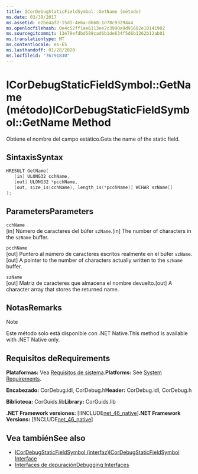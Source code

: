 ```yaml
---
title: ICorDebugStaticFieldSymbol::GetName (método)
ms.date: 03/30/2017
ms.assetid: e2be4af2-15d1-4e6a-8b68-1d78c93294a4
ms.openlocfilehash: 0e4c52ff1ae6113ee2c3990a9d91682e10141902
ms.sourcegitcommit: 13e79efdbd589cad6b1de634f5d6b1262b12ab01
ms.translationtype: MT
ms.contentlocale: es-ES
ms.lasthandoff: 01/28/2020
ms.locfileid: "76791830"
---
```

# <a name="icordebugstaticfieldsymbolgetname-method"></a><span data-ttu-id="d6e2f-102">ICorDebugStaticFieldSymbol::GetName (método)</span><span class="sxs-lookup"><span data-stu-id="d6e2f-102">ICorDebugStaticFieldSymbol::GetName Method</span></span>
<span data-ttu-id="d6e2f-103">Obtiene el nombre del campo estático.</span><span class="sxs-lookup"><span data-stu-id="d6e2f-103">Gets the name of the static field.</span></span>  
  
## <a name="syntax"></a><span data-ttu-id="d6e2f-104">Sintaxis</span><span class="sxs-lookup"><span data-stu-id="d6e2f-104">Syntax</span></span>  
  
```cpp  
HRESULT GetName(  
   [in] ULONG32 cchName,   
   [out] ULONG32 *pcchName,   
   [out, size_is(cchName), length_is(*pcchName)] WCHAR szName[]  
);  
```  
  
## <a name="parameters"></a><span data-ttu-id="d6e2f-105">Parameters</span><span class="sxs-lookup"><span data-stu-id="d6e2f-105">Parameters</span></span>  
 `cchName`  
 <span data-ttu-id="d6e2f-106">[in] Número de caracteres del búfer `szName`.</span><span class="sxs-lookup"><span data-stu-id="d6e2f-106">[in] The number of characters in the `szName` buffer.</span></span>  
  
 `pcchName`  
 <span data-ttu-id="d6e2f-107">[out] Puntero al número de caracteres escritos realmente en el búfer `szName`.</span><span class="sxs-lookup"><span data-stu-id="d6e2f-107">[out] A pointer to the number of characters actually written to the `szName` buffer.</span></span>  
  
 `szName`  
 <span data-ttu-id="d6e2f-108">[out] Matriz de caracteres que almacena el nombre devuelto.</span><span class="sxs-lookup"><span data-stu-id="d6e2f-108">[out] A character array that stores the returned name.</span></span>  
  
## <a name="remarks"></a><span data-ttu-id="d6e2f-109">Notas</span><span class="sxs-lookup"><span data-stu-id="d6e2f-109">Remarks</span></span>  
  
> [!NOTE]
> <span data-ttu-id="d6e2f-110">Este método solo está disponible con .NET Native.</span><span class="sxs-lookup"><span data-stu-id="d6e2f-110">This method is available with .NET Native only.</span></span>  
  
## <a name="requirements"></a><span data-ttu-id="d6e2f-111">Requisitos de</span><span class="sxs-lookup"><span data-stu-id="d6e2f-111">Requirements</span></span>  
 <span data-ttu-id="d6e2f-112">**Plataformas:** Vea [Requisitos de sistema](../../../../docs/framework/get-started/system-requirements.md).</span><span class="sxs-lookup"><span data-stu-id="d6e2f-112">**Platforms:** See [System Requirements](../../../../docs/framework/get-started/system-requirements.md).</span></span>  
  
 <span data-ttu-id="d6e2f-113">**Encabezado:** CorDebug.idl, CorDebug.h</span><span class="sxs-lookup"><span data-stu-id="d6e2f-113">**Header:** CorDebug.idl, CorDebug.h</span></span>  
  
 <span data-ttu-id="d6e2f-114">**Biblioteca:** CorGuids.lib</span><span class="sxs-lookup"><span data-stu-id="d6e2f-114">**Library:** CorGuids.lib</span></span>  
  
 <span data-ttu-id="d6e2f-115">**.NET Framework versiones:** [!INCLUDE[net_46_native](../../../../includes/net-46-native-md.md)]</span><span class="sxs-lookup"><span data-stu-id="d6e2f-115">**.NET Framework Versions:** [!INCLUDE[net_46_native](../../../../includes/net-46-native-md.md)]</span></span>  
  
## <a name="see-also"></a><span data-ttu-id="d6e2f-116">Vea también</span><span class="sxs-lookup"><span data-stu-id="d6e2f-116">See also</span></span>

- [<span data-ttu-id="d6e2f-117">ICorDebugStaticFieldSymbol (interfaz)</span><span class="sxs-lookup"><span data-stu-id="d6e2f-117">ICorDebugStaticFieldSymbol Interface</span></span>](icordebugstaticfieldsymbol-interface.md)
- [<span data-ttu-id="d6e2f-118">Interfaces de depuración</span><span class="sxs-lookup"><span data-stu-id="d6e2f-118">Debugging Interfaces</span></span>](debugging-interfaces.md)
